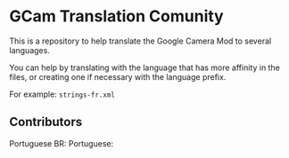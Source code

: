 # GCam Translation Comunity

This is a repository to help translate the Google Camera Mod to several languages.

You can help by translating with the language that has more affinity in the files, or creating one if necessary with the language prefix.

For example: `strings-fr.xml`

## Contributors

Portuguese BR:
Portuguese:
